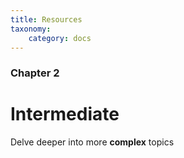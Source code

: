 ```yaml
---
title: Resources
taxonomy:
    category: docs
---
```


### Chapter 2

# Intermediate

Delve deeper into more **complex** topics
